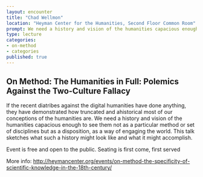 ```yaml
---
layout: encounter
title: "Chad Wellmon"
location: "Heyman Center for the Humanities, Second Floor Common Room"
prompt: We need a history and vision of the humanities capacious enough to see them not as a particular method or set of disciplines but as a disposition, as a way of engaging the world.
type: lecture
categories:
- on-method
- categories
published: true
---
```


## On Method: The Humanities in Full: Polemics Against the Two-Culture Fallacy

If the recent diatribes against the digital humanities have done anything, they have demonstrated how truncated and ahistorical most of our conceptions of the humanities are. We need a history and vision of the humanities capacious enough to see them not as a particular method or set of disciplines but as a disposition, as a way of engaging the world. This talk sketches what such a history might look like and what it might accomplish.

Event is free and open to the public. Seating is first come, first served

More info:  <http://heymancenter.org/events/on-method-the-specificity-of-scientific-knowledge-in-the-18th-century/>
